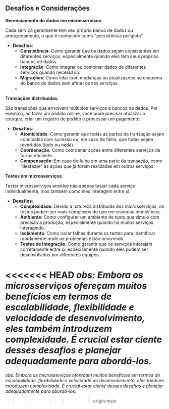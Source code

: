 ## **Desafios e Considerações**

**Gerenciamento de dados em microsserviços.**

Cada serviço geralmente tem seu próprio banco de dados ou armazenamento, o que é conhecido como "persistência poliglota".

- **Desafios**:
    - **Consistência**: Como garantir que os dados sejam consistentes em diferentes serviços, especialmente quando eles têm seus próprios bancos de dados.
    - **Integração**: Como integrar ou combinar dados de diferentes serviços quando necessário.
    - **Migrações**: Como lidar com mudanças ou atualizações no esquema do banco de dados sem afetar outros serviços.
    - 

**Transações distribuídas.**

São transações que envolvem múltiplos serviços e bancos de dados. Por exemplo, ao fazer um pedido online, você pode precisar atualizar o estoque, criar um registro de pedido e processar um pagamento.

- **Desafios**:
    - **Atomicidade**: Como garantir que todas as partes da transação sejam concluídas com sucesso ou, em caso de falha, que todas sejam revertidas (tudo ou nada).
    - **Coordenação**: Como coordenar ações entre diferentes serviços de forma eficiente.
    - **Compensação**: Em caso de falha em uma parte da transação, como "desfazer" as ações que já foram realizadas em outros serviços.
    

**Testes em microsserviços.**

Testar microsserviços envolve não apenas testar cada serviço individualmente, mas também como eles interagem entre si.

- **Desafios**:
    - **Complexidade**: Devido à natureza distribuída dos microsserviços, os testes podem ser mais complexos do que em sistemas monolíticos.
    - **Ambiente**: Como configurar um ambiente de teste que simule com precisão a produção, especialmente quando há muitos serviços interagindo.
    - **Isolamento**: Como isolar falhas durante os testes para identificar rapidamente onde os problemas estão ocorrendo.
    - **Testes de Integração**: Como garantir que os serviços interajam corretamente entre si, especialmente quando eles podem ser desenvolvidos por diferentes equipes.
    

<<<<<<< HEAD
*obs: Embora os microsserviços ofereçam muitos benefícios em termos de escalabilidade, flexibilidade e velocidade de desenvolvimento, eles também introduzem complexidade. É crucial estar ciente desses desafios e planejar adequadamente para abordá-los.*
=======
*obs: Embora os microsserviços ofereçam muitos benefícios em termos de escalabilidade, flexibilidade e velocidade de desenvolvimento, eles também introduzem complexidade. É crucial estar ciente desses desafios e planejar adequadamente para abordá-los.*
>>>>>>> origin/main
